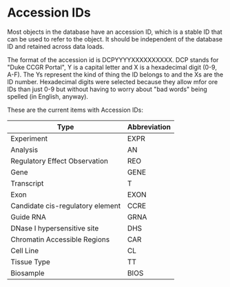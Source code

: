 # Accession IDs

Most objects in the database have an accession ID, which is a stable ID that can be used to refer to the object. It should be independent of the database ID and retained across data loads.

The format of the accession id is DCPYYYYXXXXXXXXXX. DCP stands for "Duke CCGR Portal", Y is a capital letter and X is a hexadecimal digit (0-9, A-F). The Ys represent the kind of thing the ID belongs to and the Xs are the ID number. Hexadecimal digits were selected because they allow mfor ore IDs than just 0-9 but without having to worry about "bad words" being spelled (in English, anyway).

These are the current items with Accession IDs:

| Type                             | Abbreviation |
| -------------------------------- | ------------ |
| Experiment                       | EXPR         |
| Analysis                         | AN           |
| Regulatory Effect Observation    | REO          |
| Gene                             | GENE         |
| Transcript                       | T            |
| Exon                             | EXON         |
| Candidate cis-regulatory element | CCRE         |
| Guide RNA                        | GRNA         |
| DNase I hypersensitive site      | DHS          |
| Chromatin Accessible Regions     | CAR          |
| Cell Line                        | CL           |
| Tissue Type                      | TT           |
| Biosample                        | BIOS         |
